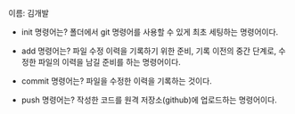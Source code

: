 이름: 김개발
- init 명령어는?
폴더에서 git 명령어를 사용할 수 있게 최초 세팅하는 명령어이다.

- add 명령어는?
파일 수정 이력을 기록하기 위한 준비, 기록 이전의 중간 단계로, 수정한 파일의 이력을 남길 준비를 하는 명령어이다.

- commit 명령어는?
파일을 수정한 이력을 기록하는 것이다.

- push 명령어는?
작성한 코드를 원격 저장소(github)에 업로드하는 명령어이다.

